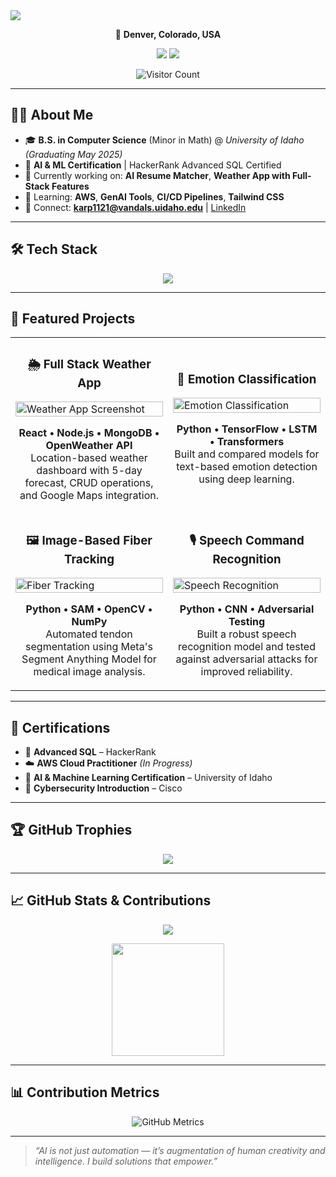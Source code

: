 <!-- Header Banner -->
<img src="https://capsule-render.vercel.app/api?type=waving&color=gradient&height=200&section=header&text=Hey%20There!%20👋%20I'm%20Jishnuvardhan%20Karpuram&fontSize=30&fontAlignY=40&desc=Welcome%20to%20my%20GitHub%20Profile!&descAlignY=55&descAlign=50" />

<!-- Social Links -->
<p align="center">
  📍 <strong>Denver, Colorado, USA</strong>  
</p>

<p align="center">
  <a href="https://www.linkedin.com/in/jishnuvardhan-karpuram/"><img src="https://img.shields.io/badge/LinkedIn-0077B5?style=for-the-badge&logo=linkedin&logoColor=white"/></a>
  <a href="https://github.com/jishnu6999"><img src="https://img.shields.io/badge/GitHub-181717?style=for-the-badge&logo=github&logoColor=white"/></a>
</p>

<p align="center">
  <img src="https://komarev.com/ghpvc/?username=jishnu6999&label=Profile+Views&color=blue" alt="Visitor Count" />
</p>

---

## 👨‍💻 About Me

- 🎓 **B.S. in Computer Science** (Minor in Math) @ *University of Idaho* *(Graduating May 2025)*
- 📜 **AI & ML Certification** | HackerRank Advanced SQL Certified  
- 🔭 Currently working on: **AI Resume Matcher**, **Weather App with Full-Stack Features**
- 🌱 Learning: **AWS**, **GenAI Tools**, **CI/CD Pipelines**, **Tailwind CSS**
- 💬 Connect: **karp1121@vandals.uidaho.edu** | [LinkedIn](https://www.linkedin.com/in/jishnuvardhan-karpuram/)

---

## 🛠️ Tech Stack

<p align="center">
  <img src="https://skillicons.dev/icons?i=python,cpp,cs,html,css,js,react,nodejs,express,mongodb,mysql,php,git,github,unity,aws,powershell" />
</p>

---

## 🚀 Featured Projects

<table>
  <tr>
    <td width="50%">
      <h3 align="center">🌦️ Full Stack Weather App</h3>
      <a href="https://github.com/jishnu6999/weather-app">
        <img src="https://github.com/jishnu6999/weather-app/blob/main/screenshots/weather-app.png" alt="Weather App Screenshot" width="100%" />
      </a>
      <p align="center">
        <b>React • Node.js • MongoDB • OpenWeather API</b><br/>
        Location-based weather dashboard with 5-day forecast, CRUD operations, and Google Maps integration.
      </p>
    </td>
    <td width="50%">
      <h3 align="center">🧠 Emotion Classification</h3>
      <a href="https://github.com/jishnu6999/emotion-classification">
        <img src="https://github.com/jishnu6999/emotion-classification/blob/main/screenshots/model-architecture.png" alt="Emotion Classification" width="100%" />
      </a>
      <p align="center">
        <b>Python • TensorFlow • LSTM • Transformers</b><br/>
        Built and compared models for text-based emotion detection using deep learning.
      </p>
    </td>
  </tr>
  <tr>
    <td width="50%">
      <h3 align="center">🖼️ Image-Based Fiber Tracking</h3>
      <a href="https://github.com/jishnu6999/fiber-tracking">
        <img src="https://github.com/jishnu6999/fiber-tracking/blob/main/screenshots/fiber.png" alt="Fiber Tracking" width="100%" />
      </a>
      <p align="center">
        <b>Python • SAM • OpenCV • NumPy</b><br/>
        Automated tendon segmentation using Meta's Segment Anything Model for medical image analysis.
      </p>
    </td>
    <td width="50%">
      <h3 align="center">🎙️ Speech Command Recognition</h3>
      <a href="https://github.com/jishnu6999/speech-recognition">
        <img src="https://github.com/jishnu6999/speech-recognition/blob/main/screenshots/speech.png" alt="Speech Recognition" width="100%" />
      </a>
      <p align="center">
        <b>Python • CNN • Adversarial Testing</b><br/>
        Built a robust speech recognition model and tested against adversarial attacks for improved reliability.
      </p>
    </td>
  </tr>
</table>

---

## 🏅 Certifications

- 🐍 **Advanced SQL** – HackerRank  
- ☁️ **AWS Cloud Practitioner** *(In Progress)*  
- 🤖 **AI & Machine Learning Certification** – University of Idaho  
- 🔐 **Cybersecurity Introduction** – Cisco  

---

## 🏆 GitHub Trophies

<p align="center">
  <img src="https://github-profile-trophy.vercel.app/?username=jishnu6999&theme=radical&no-frame=true&margin-w=10&row=1" />
</p>

---

## 📈 GitHub Stats & Contributions

<p align="center">
  <img src="https://github-readme-stats.vercel.app/api?username=jishnu6999&show_icons=true&theme=react&count_private=true&include_all_commits=true&hide_border=false&custom_title=My+GitHub+Stats" />
</p>
<p align="center">
  <img src="https://streak-stats.demolab.com?user=jishnu6999&theme=tokyonight&date_format=M%20j%5B%2C%20Y%5D" height="180" />
</p>

---

## 📊 Contribution Metrics

<p align="center">
  <img src="https://raw.githubusercontent.com/jishnu6999/jishnu6999/main/github-metrics.svg" alt="GitHub Metrics" />
</p>

---

> _“AI is not just automation — it’s augmentation of human creativity and intelligence. I build solutions that empower.”_

